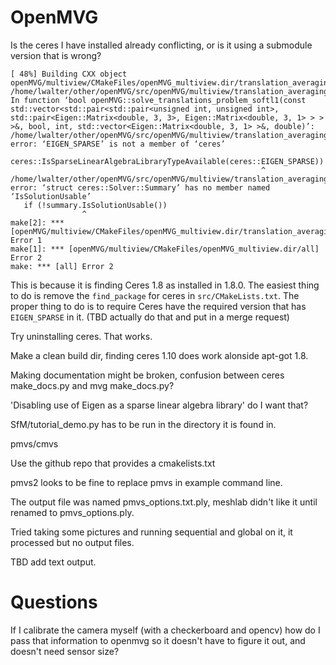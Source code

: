 # OpenMVG

Is the ceres I have installed already conflicting, or is it using a submodule version that is wrong?

    [ 48%] Building CXX object openMVG/multiview/CMakeFiles/openMVG_multiview.dir/translation_averaging_solver_softl1.cpp.o
    /home/lwalter/other/openMVG/src/openMVG/multiview/translation_averaging_solver_softl1.cpp: In function ‘bool openMVG::solve_translations_problem_softl1(const std::vector<std::pair<std::pair<unsigned int, unsigned int>, std::pair<Eigen::Matrix<double, 3, 3>, Eigen::Matrix<double, 3, 1> > > >&, bool, int, std::vector<Eigen::Matrix<double, 3, 1> >&, double)’:
    /home/lwalter/other/openMVG/src/openMVG/multiview/translation_averaging_solver_softl1.cpp:181:56: error: ‘EIGEN_SPARSE’ is not a member of ‘ceres’
           ceres::IsSparseLinearAlgebraLibraryTypeAvailable(ceres::EIGEN_SPARSE))
                                                            ^
    /home/lwalter/other/openMVG/src/openMVG/multiview/translation_averaging_solver_softl1.cpp:199:16: error: ‘struct ceres::Solver::Summary’ has no member named ‘IsSolutionUsable’
       if (!summary.IsSolutionUsable())
                    ^
    make[2]: *** [openMVG/multiview/CMakeFiles/openMVG_multiview.dir/translation_averaging_solver_softl1.cpp.o] Error 1
    make[1]: *** [openMVG/multiview/CMakeFiles/openMVG_multiview.dir/all] Error 2
    make: *** [all] Error 2

This is because it is finding Ceres 1.8 as installed in 1.8.0.
The easiest thing to do is remove the `find_package` for ceres in `src/CMakeLists.txt`.
The proper thing to do is to require Ceres have the required version that has `EIGEN_SPARSE` in it.
(TBD actually do that and put in a merge request)

Try uninstalling ceres.
That works.

Make a clean build dir, finding ceres 1.10 does work alonside apt-got 1.8.

Making documentation might be broken, confusion between ceres make_docs.py and mvg make_docs.py?

'Disabling use of Eigen as a sparse linear algebra library' do I want that?

SfM/tutorial_demo.py has to be run in the directory it is found in.

pmvs/cmvs

Use the github repo that provides a cmakelists.txt

pmvs2 looks to be fine to replace pmvs in example command line.

The output file was named pmvs_options.txt.ply, meshlab didn't like it until renamed to pmvs_options.ply.

Tried taking some pictures and running sequential and global on it, it processed but no output files.

TBD add text output.


# Questions

If I calibrate the camera myself (with a checkerboard and opencv) how do I pass that information to openmvg so it doesn't have to figure it out, and doesn't need sensor size?



